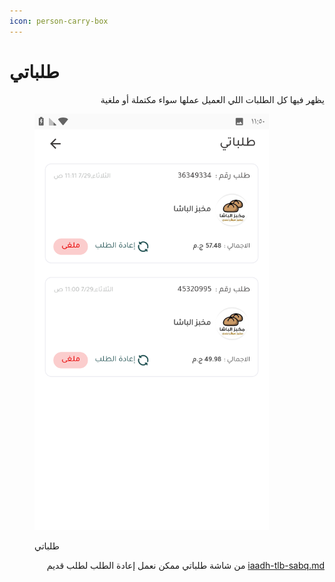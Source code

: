 ```yaml
---
icon: person-carry-box
---
```


# طلباتي

<p align="right">يظهر فيها كل الطلبات اللي العميل عملها سواء مكتملة أو ملغية</p>

<figure><img src="../../../.gitbook/assets/Screenshot_٢٠٢٥٠٧٢٩-١١٥٠٢٩.png" alt="" width="375"><figcaption><p>طلباتي</p></figcaption></figure>

<p align="right">من شاشة طلباتي ممكن نعمل إعادة الطلب لطلب قديم <a data-mention href="../iaadh-tlb-sabq.md">iaadh-tlb-sabq.md</a></p>
